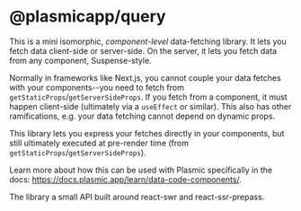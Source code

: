# @plasmicapp/query

This is a mini isomorphic, _component-level_ data-fetching library.
It lets you fetch data client-side or server-side.
On the server, it lets you fetch data from any component,
Suspense-style.

Normally in frameworks like Next.js, you cannot couple your data fetches with your components--you need to fetch from `getStaticProps`/`getServerSideProps`.
If you fetch from a component, it must happen client-side (ultimately via a `useEffect` or similar).
This also has other ramifications, e.g. your data fetching cannot depend on dynamic props.

This library lets you express your fetches directly in your components,
but still ultimately executed at pre-render time (from `getStaticProps`/`getServerSideProps`).

Learn more about how this can be used with Plasmic specifically in the docs: https://docs.plasmic.app/learn/data-code-components/.

The library a small API built around react-swr and react-ssr-prepass.
